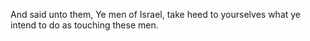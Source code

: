 And said unto them, Ye men of Israel, take heed to yourselves what ye intend to do as touching these men.
